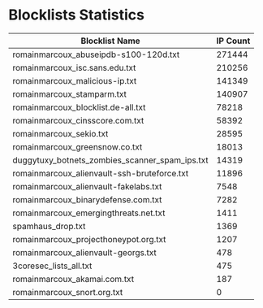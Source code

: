 # Blocklists Statistics
| Blocklist Name | IP Count |
|----|----|
| romainmarcoux_abuseipdb-s100-120d.txt | 271444 |
| romainmarcoux_isc.sans.edu.txt | 210256 |
| romainmarcoux_malicious-ip.txt | 141349 |
| romainmarcoux_stamparm.txt | 140907 |
| romainmarcoux_blocklist.de-all.txt | 78218 |
| romainmarcoux_cinsscore.com.txt | 58392 |
| romainmarcoux_sekio.txt | 28595 |
| romainmarcoux_greensnow.co.txt | 18013 |
| duggytuxy_botnets_zombies_scanner_spam_ips.txt | 14319 |
| romainmarcoux_alienvault-ssh-bruteforce.txt | 11896 |
| romainmarcoux_alienvault-fakelabs.txt | 7548 |
| romainmarcoux_binarydefense.com.txt | 7282 |
| romainmarcoux_emergingthreats.net.txt | 1411 |
| spamhaus_drop.txt | 1369 |
| romainmarcoux_projecthoneypot.org.txt | 1207 |
| romainmarcoux_alienvault-georgs.txt | 478 |
| 3coresec_lists_all.txt | 475 |
| romainmarcoux_akamai.com.txt | 187 |
| romainmarcoux_snort.org.txt | 0 |

